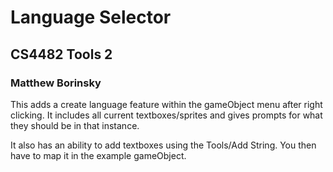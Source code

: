 # Language Selector
## CS4482 Tools 2
### Matthew Borinsky
This adds a create language feature within the gameObject menu after right clicking.
It includes all current textboxes/sprites and gives prompts for what they should be in that instance.

It also has an ability to add textboxes using the Tools/Add String. 
You then have to map it in the example gameObject.